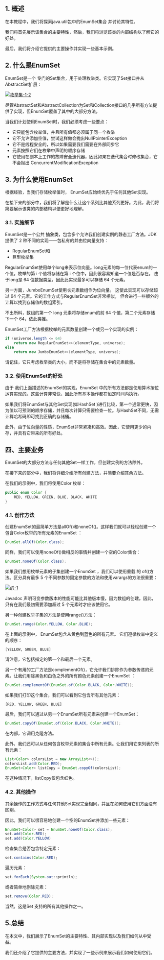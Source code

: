 ## 1. 概述

在本教程中，我们将探索java.util包中的EnumSet集合 并讨论其特性。

我们将首先展示该集合的主要特性，然后，我们将浏览该类的内部结构以了解它的好处。

最后，我们将介绍它提供的主要操作并实现一些基本示例。

## 2. 什么是EnumSet

EnumSet是一个 专门的Set集合，用于处理枚举类。它实现了Set接口并从AbstractSet扩展：

[![枚举集-1-2](https://www.baeldung.com/wp-content/uploads/2018/10/EnumSet-1-2.jpg)](https://www.baeldung.com/wp-content/uploads/2018/10/EnumSet-1-2.jpg)

尽管AbstractSet和AbstractCollection为Set和Collection接口的几乎所有方法提供了实现，但EnumSet覆盖了其中的大部分方法。

当我们计划使用EnumSet时，我们必须考虑一些要点：

-   它只能包含枚举值，并且所有值都必须属于同一个枚举
-   它不允许添加空值，尝试这样做会抛出NullPointerException
-   它不是线程安全的，所以如果需要我们需要在外部同步它
-   元素按照它们在枚举中声明的顺序存储
-   它使用在副本上工作的故障安全迭代器，因此如果在迭代集合时修改集合，它不会抛出 ConcurrentModificationException

## 3. 为什么使用EnumSet

根据经验，当我们存储枚举值时， EnumSet应始终优先于任何其他Set实现。

在接下来的部分中，我们将了解是什么让这个系列比其他系列更好。为此，我们将简要展示该类的内部结构以便更好地理解。

### 3.1. 实施细节

EnumSet是一个公共 抽象类，包含多个允许我们创建实例的静态工厂方法。JDK 提供了 2 种不同的实现——包私有的并由位向量支持：

-   RegularEnumSet和
-   巨型枚举集

RegularEnumSet使用单个long来表示位向量。long元素的每一位代表enum的一个值。枚举的第 i 个值将存储在第 i 个位中，因此很容易知道一个值是否存在。 由于long是 64 位数据类型，因此此实现最多可以存储 64 个元素。

另一方面，JumboEnumSet使用长元素数组作为位向量。 这使此实现可以存储超过 64 个元素。它的工作方式与RegularEnumSet非常相似， 但会进行一些额外的计算以找到存储值的数组索引。

不出所料，数组的第一个 long 元素将存储enum的前 64 个值，第二个元素存储下一个 64，依此类推。

EnumSet工厂方法根据枚举的元素数量创建一个或另一个实现的实例：

```java
if (universe.length <= 64)
    return new RegularEnumSet<>(elementType, universe);
else
    return new JumboEnumSet<>(elementType, universe);
```

请记住，它只考虑枚举类的大小，而不是将存储在集合中的元素数量。

### 3.2. 使用EnumSet的好处

由于 我们上面描述的EnumSet的实现，EnumSet 中的所有方法都是使用算术按位运算实现的。这些计算非常快，因此所有基本操作都在恒定时间内执行。

如果我们将EnumSet与其他Set实现(如HashSet )进行比较，第一个通常更快，因为值以可预测的顺序存储，并且每次计算只需要检查一位。与HashSet不同，无需计算哈希码即可找到正确的存储桶。

此外，由于位向量的性质，EnumSet非常紧凑和高效。因此，它使用更少的内存，并具有它带来的所有好处。

## 四、主要业务

EnumSet的大部分方法与任何其他Set一样工作，但创建实例的方法除外。

在接下来的部分中，我们将详细介绍所有创建方法，并简要介绍其余方法。

在我们的示例中，我们将使用Color 枚举：

```java
public enum Color {
    RED, YELLOW, GREEN, BLUE, BLACK, WHITE
}
```

### 4.1. 创作方法

创建EnumSet的最简单方法是allOf()和noneOf()。这样我们就可以轻松创建一个包含Color枚举的所有元素的EnumSet ：

```java
EnumSet.allOf(Color.class);
```

同样，我们可以使用noneOf()做相反的事情并创建一个空的Color集合：

```java
EnumSet.noneOf(Color.class);
```

如果我们想用枚举元素的子集创建一个EnumSet ，我们可以使用重载 的 of()方法。区分具有最多 5 个不同参数的固定参数的方法和使用varargs的方法很重要：

[![的-1](https://www.baeldung.com/wp-content/uploads/2018/10/of-1.png)](https://www.baeldung.com/wp-content/uploads/2018/10/of-1.png)

Javadoc 声明可变参数版本的性能可能比其他版本慢，因为数组的创建。因此，只有在我们最初需要添加超过 5 个元素时才应该使用它。

另一种创建枚举子集的方法是使用range()方法：

```java
EnumSet.range(Color.YELLOW, Color.BLUE);
```

在上面的示例中， EnumSet包含从黄色到蓝色的所有元素。 它们遵循枚举中定义的顺序：

```shell
[YELLOW, GREEN, BLUE]
```

请注意，它包括指定的第一个和最后一个元素。

另一个有用的工厂方法是complementOf()，它允许我们排除作为参数传递的元素。让我们用除黑色和白色之外的所有颜色元素创建一个EnumSet ：

```java
EnumSet.complementOf(EnumSet.of(Color.BLACK, Color.WHITE));
```

如果我们打印这个集合，我们可以看到它包含所有其他元素：

```shell
[RED, YELLOW, GREEN, BLUE]
```

最后，我们可以通过从另一个EnumSet所有元素来创建一个EnumSet：

```java
EnumSet.copyOf(EnumSet.of(Color.BLACK, Color.WHITE));
```

在内部，它调用克隆方法。

此外，我们还可以从任何包含枚举元素的集合中所有元素。让我们用它来列表的所有元素：

```java
List<Color> colorsList = new ArrayList<>();
colorsList.add(Color.RED);
EnumSet<Color> listCopy = EnumSet.copyOf(colorsList);
```

在这种情况下，listCopy仅包含红色。

### 4.2. 其他操作

其余操作的工作方式与任何其他Set实现完全相同，并且在如何使用它们方面没有区别。

因此，我们可以很容易地创建一个空的EnumSet并添加一些元素：

```java
EnumSet<Color> set = EnumSet.noneOf(Color.class);
set.add(Color.RED);
set.add(Color.YELLOW)
```

检查集合是否包含特定元素：

```java
set.contains(Color.RED);
```

遍历元素：

```java
set.forEach(System.out::println);
```

或者简单地删除元素：

```java
set.remove(Color.RED);
```

当然，这是Set 支持的所有其他操作之一。

## 5.总结

在本文中，我们展示了EnumSet的主要特性、其内部实现以及我们如何从中受益。

我们还介绍了它提供的主要方法，并实现了一些示例来展示我们如何使用它们。